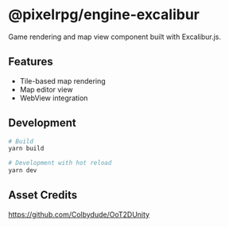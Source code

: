 # @pixelrpg/engine-excalibur

Game rendering and map view component built with Excalibur.js.

## Features

- Tile-based map rendering
- Map editor view
- WebView integration

## Development

```bash
# Build
yarn build

# Development with hot reload
yarn dev
```

## Asset Credits

https://github.com/Colbydude/OoT2DUnity